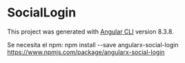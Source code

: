 # SocialLogin

This project was generated with [Angular CLI](https://github.com/angular/angular-cli) version 8.3.8.

Se necesita el npm: npm install --save angularx-social-login https://www.npmjs.com/package/angularx-social-login
